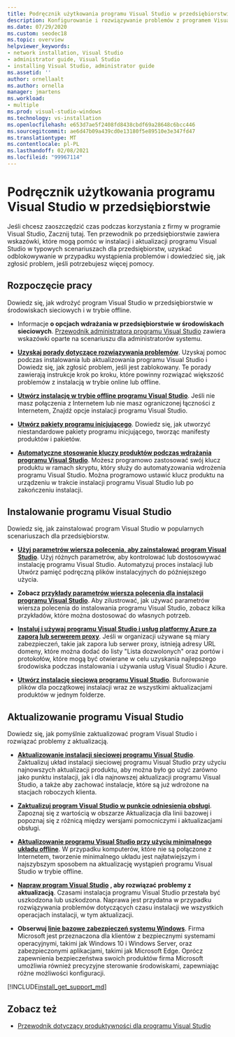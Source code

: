 ```yaml
---
title: Podręcznik użytkowania programu Visual Studio w przedsiębiorstwie
description: Konfigurowanie i rozwiązywanie problemów z programem Visual Studio w środowisku przedsiębiorstwa.
ms.date: 07/29/2020
ms.custom: seodec18
ms.topic: overview
helpviewer_keywords:
- network installation, Visual Studio
- administrator guide, Visual Studio
- installing Visual Studio, administrator guide
ms.assetid: ''
author: ornellaalt
ms.author: ornella
manager: jmartens
ms.workload:
- multiple
ms.prod: visual-studio-windows
ms.technology: vs-installation
ms.openlocfilehash: e653d7ae5f2408fd8438cbdf69a28648c6bcc446
ms.sourcegitcommit: ae6d47b09a439cd0e13180f5e89510e3e347fd47
ms.translationtype: MT
ms.contentlocale: pl-PL
ms.lasthandoff: 02/08/2021
ms.locfileid: "99967114"
---
```

# <a name="visual-studio-enterprise-guide"></a>Podręcznik użytkowania programu Visual Studio w przedsiębiorstwie
Jeśli chcesz zaoszczędzić czas podczas korzystania z firmy w programie Visual Studio, Zacznij tutaj. Ten przewodnik po przedsiębiorstwie zawiera wskazówki, które mogą pomóc w instalacji i aktualizacji programu Visual Studio w typowych scenariuszach dla przedsiębiorstw, uzyskać odblokowywanie w przypadku wystąpienia problemów i dowiedzieć się, jak zgłosić problem, jeśli potrzebujesz więcej pomocy. 

## <a name="get-started"></a>Rozpoczęcie pracy 
Dowiedz się, jak wdrożyć program Visual Studio w przedsiębiorstwie w środowiskach sieciowych i w trybie offline. 

- Informacje **o opcjach wdrażania w przedsiębiorstwie w środowiskach sieciowych**. [Przewodnik administratora programu Visual Studio](visual-studio-administrator-guide.md) zawiera wskazówki oparte na scenariuszu dla administratorów systemu. 

- **[Uzyskaj porady dotyczące rozwiązywania problemów](troubleshooting-installation-issues.md)**. Uzyskaj pomoc podczas instalowania lub aktualizowania programu Visual Studio i Dowiedz się, jak zgłosić problem, jeśli jest zablokowany. Te porady zawierają instrukcje krok po kroku, które powinny rozwiązać większość problemów z instalacją w trybie online lub offline. 

- **[Utwórz instalację w trybie offline programu Visual Studio](create-an-offline-installation-of-visual-studio.md)**. Jeśli nie masz połączenia z Internetem lub nie masz ograniczonej łączności z Internetem, Znajdź opcje instalacji programu Visual Studio. 

- **[Utwórz pakiety programu inicjującego](../deployment/creating-bootstrapper-packages.md)**. Dowiedz się, jak utworzyć niestandardowe pakiety programu inicjującego, tworząc manifesty produktów i pakietów. 

- **[Automatyczne stosowanie kluczy produktów podczas wdrażania programu Visual Studio](automatically-apply-product-keys-when-deploying-visual-studio.md)**. Możesz programowo zastosować swój klucz produktu w ramach skryptu, który służy do automatyzowania wdrożenia programu Visual Studio. Można programowo ustawić klucz produktu na urządzeniu w trakcie instalacji programu Visual Studio lub po zakończeniu instalacji. 

## <a name="install-visual-studio"></a>Instalowanie programu Visual Studio 

Dowiedz się, jak zainstalować program Visual Studio w popularnych scenariuszach dla przedsiębiorstw. 

- **[Użyj parametrów wiersza polecenia, aby zainstalować program Visual Studio](use-command-line-parameters-to-install-visual-studio.md)**. Użyj różnych parametrów, aby kontrolować lub dostosowywać instalację programu Visual Studio. Automatyzuj proces instalacji lub Utwórz pamięć podręczną plików instalacyjnych do późniejszego użycia. 

- **Zobacz [przykłady parametrów wiersza polecenia dla instalacji programu Visual Studio](command-line-parameter-examples.md)**. Aby zilustrować, jak używać parametrów wiersza polecenia do instalowania programu Visual Studio, zobacz kilka przykładów, które można dostosować do własnych potrzeb. 

- **[Instaluj i używaj programu Visual Studio i usług platformy Azure za zaporą lub serwerem proxy](install-and-use-visual-studio-behind-a-firewall-or-proxy-server.md)**. Jeśli w organizacji używane są miary zabezpieczeń, takie jak zapora lub serwer proxy, istnieją adresy URL domeny, które można dodać do listy "Lista dozwolonych" oraz portów i protokołów, które mogą być otwierane w celu uzyskania najlepszego środowiska podczas instalowania i używania usług Visual Studio i Azure. 

- **[Utwórz instalację sieciową programu Visual Studio](create-a-network-installation-of-visual-studio.md)**. Buforowanie plików dla początkowej instalacji wraz ze wszystkimi aktualizacjami produktów w jednym folderze.  

## <a name="update-visual-studio"></a>Aktualizowanie programu Visual Studio 

Dowiedz się, jak pomyślnie zaktualizować program Visual Studio i rozwiązać problemy z aktualizacją. 

- **[Aktualizowanie instalacji sieciowej programu Visual Studio](update-a-network-installation-of-visual-studio.md)**. Zaktualizuj układ instalacji sieciowej programu Visual Studio przy użyciu najnowszych aktualizacji produktu, aby można było go użyć zarówno jako punktu instalacji, jak i dla najnowszej aktualizacji programu Visual Studio, a także aby zachować instalacje, które są już wdrożone na stacjach roboczych klienta.

- **[Zaktualizuj program Visual Studio w punkcie odniesienia obsługi](update-servicing-baseline.md)**. Zapoznaj się z wartością w obszarze Aktualizacja dla linii bazowej i popoznaj się z różnicą między wersjami pomocniczymi i aktualizacjami obsługi. 

- **[Aktualizowanie programu Visual Studio przy użyciu minimalnego układu offline](update-minimal-layout.md)**. W przypadku komputerów, które nie są połączone z Internetem, tworzenie minimalnego układu jest najłatwiejszym i najszybszym sposobem na aktualizację wystąpień programu Visual Studio w trybie offline.

- **[Napraw program Visual Studio](repair-visual-studio.md) , aby rozwiązać problemy z aktualizacją**. Czasami instalacja programu Visual Studio przestała być uszkodzona lub uszkodzona. Naprawa jest przydatna w przypadku rozwiązywania problemów dotyczących czasu instalacji we wszystkich operacjach instalacji, w tym aktualizacji. 

- **Obserwuj [linie bazowe zabezpieczeń systemu Windows](/windows/security/threat-protection/windows-security-baselines)**. Firma Microsoft jest przeznaczona dla klientów z bezpiecznymi systemami operacyjnymi, takimi jak Windows 10 i Windows Server, oraz zabezpieczonymi aplikacjami, takimi jak Microsoft Edge. Oprócz zapewnienia bezpieczeństwa swoich produktów firma Microsoft umożliwia również precyzyjne sterowanie środowiskami, zapewniając różne możliwości konfiguracji. 

[!INCLUDE[install_get_support_md](includes/install_get_support_md.md)]

## <a name="see-also"></a>Zobacz też 

- [Przewodnik dotyczący produktywności dla programu Visual Studio](../ide/productivity-features.md)